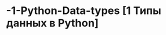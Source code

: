 # -1-Python-Data-types [1 Типы данных в Python]

<div id="header" align="center">
  <img src=""/>
</div>
